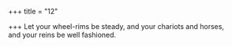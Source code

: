+++
title = "12"

+++
Let your wheel-rims be steady, and your chariots and horses,  
and your reins be well fashioned.  